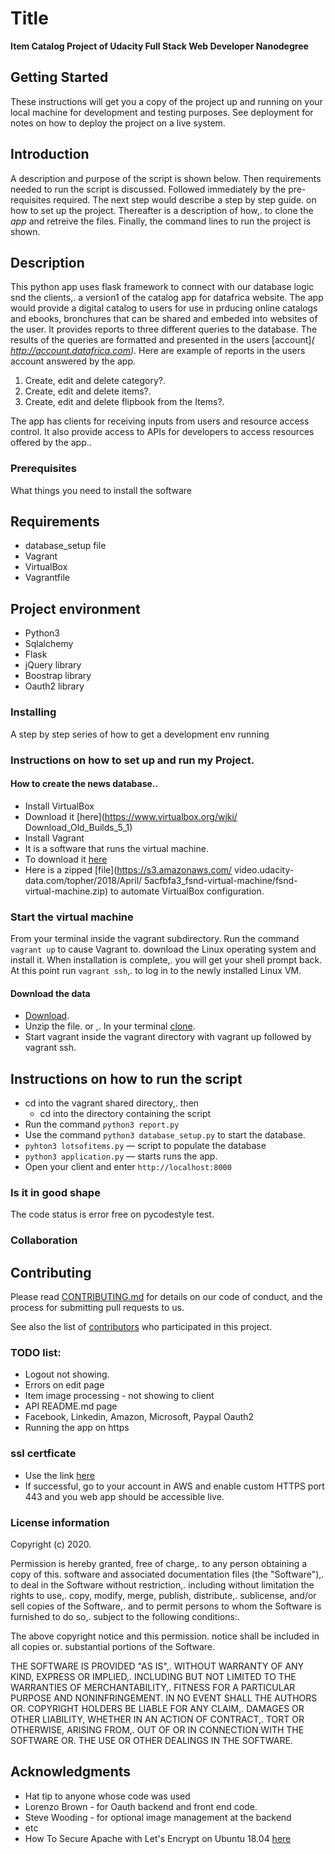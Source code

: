 # Title

**Item Catalog Project of Udacity Full Stack Web Developer Nanodegree**


## Getting Started

These instructions will get you a copy of the project up and running on your local machine for development and testing purposes. See deployment for notes on how to deploy the project on a live system.



## Introduction
A description and purpose of the script is shown below.
Then requirements needed to run the script is discussed.
Followed immediately by the pre-requisites required.
The next step would describe a step by step guide.
on how to set up the project.
Thereafter is a description of how,.
to clone the _app_ and retreive the files.
Finally, the command lines to run the project is shown.

## Description
This python app uses flask framework to connect with our database logic snd the clients,.
a version1 of the catalog app for datafrica website.
The app would provide a digital catalog to users for use in prducing online catalogs and ebooks, bronchures that can be shared and embeded into websites of the user.
It provides reports to three different queries to the database.
The results of the queries are formatted and presented in the users [account]_( http://account.datafrica.com)_.
Here are example of reports in the users account answered by the app.
1. Create, edit and delete category?.
2. Create, edit and delete items?.
3. Create, edit and delete flipbook from the Items?.

The app has clients for receiving inputs from users and resource access control.
It also provide access to APIs for developers to access resources offered by the app..



### Prerequisites

What things you need to install the software

## Requirements
* database_setup file
* Vagrant
* VirtualBox
* Vagrantfile

## Project environment
* Python3
* Sqlalchemy
* Flask
* jQuery library
* Boostrap library
* Oauth2 library


### Installing

A step by step series of how to get a development env running

### Instructions on how to set up and run my Project.
#### How to create the news database..
* Install VirtualBox
 * Download it [here](https://www.virtualbox.org/wiki/
   Download_Old_Builds_5_1)
* Install Vagrant
 * It is a software that runs the virtual machine.
 * To download it [here](https://www.vagrantup.com/)
 * Here is a zipped [file](https://s3.amazonaws.com/
   video.udacity-data.com/topher/2018/April/
   5acfbfa3_fsnd-virtual-machine/fsnd-virtual-machine.zip)
   to automate VirtualBox configuration.

### Start the virtual machine
From your terminal inside the vagrant subdirectory.
Run the command ```vagrant up``` to cause Vagrant to.
download the Linux operating system and install it.
When installation is complete,.
you will get your shell prompt back.
At this point run ```vagrant ssh```,.
to log in to the newly installed Linux VM.

#### Download the data
* [Download](https://github.com/k0f1/Catalog-App.git).
* Unzip the file.
 or ,.
In your terminal [clone](https://github.com/k0f1/Catalog-App.git).
* Start vagrant inside the vagrant directory with vagrant up followed by vagrant ssh.



## Instructions on how to run the script
* cd into the vagrant shared directory,. then
  * cd into the directory containing the script
* Run the command ```python3 report.py```
* Use the command ```python3 database_setup.py``` to start the database.
* ```pyhton3 lotsofitems.py``` — script to populate the database
* ```python3 application.py``` — starts runs the app.
* Open your client and enter ```http://localhost:8000```


### Is it in good shape
The code status is error free on pycodestyle test.



### Collaboration


## Contributing

Please read [CONTRIBUTING.md](https://github.com/k0f1/Catalog-App.git/contributing.md) for details on our code of conduct, and the process for submitting pull requests to us.


See also the list of [contributors](https://github.com/k0f1/Catalog-App.git/contributors) who participated in this project.

### TODO list:
* Logout not showing.
* Errors on edit page
* Item image processing - not showing to client
* API README.md page
* Facebook, Linkedin, Amazon, Microsoft, Paypal Oauth2
* Running the app on https

### ssl certficate
* Use the link [here](https://www.digitalocean.com/community/tutorials/how-to-secure-apache-with-let-s-encrypt-on-ubuntu-18-04)
* If successful, go to your account in AWS and enable custom HTTPS port 443 and you web app should be accessible live.



### License information
Copyright (c) 2020.

Permission is hereby granted, free of charge,.
to any person obtaining a copy of this.
software and associated documentation files (the "Software"),.
to deal in the Software without restriction,.
including without limitation the rights to use,.
copy, modify, merge, publish, distribute,.
sublicense, and/or sell copies of the Software,.
and to permit persons to whom the Software is furnished to do so,.
subject to the following conditions:.

The above copyright notice and this permission.
notice shall be included in all copies or.
substantial portions of the Software.

THE SOFTWARE IS PROVIDED "AS IS",.
WITHOUT WARRANTY OF ANY KIND, EXPRESS OR IMPLIED,.
INCLUDING BUT NOT LIMITED TO THE WARRANTIES OF MERCHANTABILITY,.
FITNESS FOR A PARTICULAR PURPOSE AND NONINFRINGEMENT.
IN NO EVENT SHALL THE AUTHORS OR.
COPYRIGHT HOLDERS BE LIABLE FOR ANY CLAIM,.
DAMAGES OR OTHER LIABILITY, WHETHER IN AN ACTION OF CONTRACT,.
TORT OR OTHERWISE, ARISING FROM,.
OUT OF OR IN CONNECTION WITH THE SOFTWARE OR.
THE USE OR OTHER DEALINGS IN THE SOFTWARE.


## Acknowledgments

* Hat tip to anyone whose code was used
* Lorenzo Brown - for Oauth backend and front end code.
* Steve Wooding - for optional image management at the backend
* etc
* How To Secure Apache with Let's Encrypt on Ubuntu 18.04 [here](https://www.digitalocean.com/community/tutorials/how-to-secure-apache-with-let-s-encrypt-on-ubuntu-18-04)
